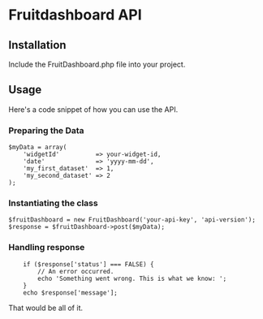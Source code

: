 # Fruitdashboard API

## Installation

Include the FruitDashboard.php file into your project.

## Usage

Here's a code snippet of how you can use the API.

### Preparing the Data
```
$myData = array(
    'widgetId'          => your-widget-id,
    'date'              => 'yyyy-mm-dd',
    'my_first_dataset'  => 1,
    'my_second_dataset' => 2
);
```

### Instantiating the class
```
$fruitDashboard = new FruitDashboard('your-api-key', 'api-version');
$response = $fruitDashboard->post($myData);
```

### Handling response
```
    if ($response['status'] === FALSE) {
        // An error occurred.
        echo 'Something went wrong. This is what we know: ';
    }
    echo $response['message'];
```

That would be all of it.